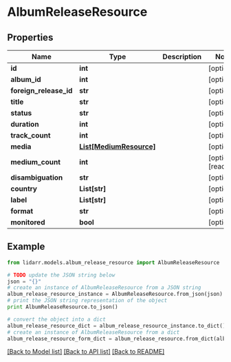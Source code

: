 # AlbumReleaseResource


## Properties
Name | Type | Description | Notes
------------ | ------------- | ------------- | -------------
**id** | **int** |  | [optional] 
**album_id** | **int** |  | [optional] 
**foreign_release_id** | **str** |  | [optional] 
**title** | **str** |  | [optional] 
**status** | **str** |  | [optional] 
**duration** | **int** |  | [optional] 
**track_count** | **int** |  | [optional] 
**media** | [**List[MediumResource]**](MediumResource.md) |  | [optional] 
**medium_count** | **int** |  | [optional] [readonly] 
**disambiguation** | **str** |  | [optional] 
**country** | **List[str]** |  | [optional] 
**label** | **List[str]** |  | [optional] 
**format** | **str** |  | [optional] 
**monitored** | **bool** |  | [optional] 

## Example

```python
from lidarr.models.album_release_resource import AlbumReleaseResource

# TODO update the JSON string below
json = "{}"
# create an instance of AlbumReleaseResource from a JSON string
album_release_resource_instance = AlbumReleaseResource.from_json(json)
# print the JSON string representation of the object
print AlbumReleaseResource.to_json()

# convert the object into a dict
album_release_resource_dict = album_release_resource_instance.to_dict()
# create an instance of AlbumReleaseResource from a dict
album_release_resource_form_dict = album_release_resource.from_dict(album_release_resource_dict)
```
[[Back to Model list]](../README.md#documentation-for-models) [[Back to API list]](../README.md#documentation-for-api-endpoints) [[Back to README]](../README.md)


